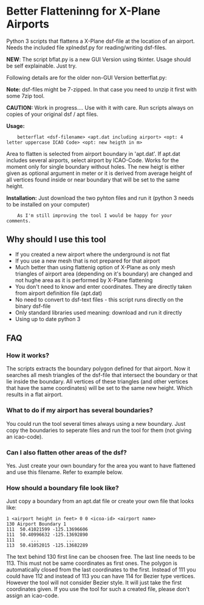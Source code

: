 # Better Flatteninng for X-Plane Airports
Python 3 scripts that flattens a X-Plane dsf-file at the location of an airport.
Needs the included file xplnedsf.py for reading/writing dsf-files.

**NEW**: The script bflat.py is a new GUI Version using tkinter. Usage should be self explainable. Just try.

Following details are for the older non-GUI Version betterflat.py:

**Note:** dsf-files might be 7-zipped. In that case you need to unzip it first with some 7zip tool.

**CAUTION:** Work in progress.... Use with it with care.
         Run scripts always on copies of your original dsf / apt files.
         
**Usage:** 
```
    betterflat <dsf-filename> <apt.dat including airport> <opt: 4 letter uppercase ICAO Code> <opt: new heigth in m>
```

Area to flatten is selected from airport boundary in 'apt.dat'. If apt.dat includes several airports, select airport by ICAO-Code.
Works for the moment only for single boundary without holes.
The new heigt is either given as optional argument in meter or it is derived from average height of all vertices found inside or near boundary that will be set to the same height.

**Installation:** Just download the two pyhton files and run it (python 3 needs to be installed on your computer)

        As I'm still improving the tool I would be happy for your comments.


## Why should I use this tool
* If you created a new airport where the underground is not flat
* If you use a new mesh that is not prepared for that airport
* Much better than using flattenig option of X-Plane as only mesh triangles of airport area (depending on it's boundary) are changed and not hughe area as it is performed by X-Plane flattening
* You don't need to know and enter coordinates. They are directly taken from airport definition file (apt.dat)
* No need to convert to dsf-text files - this script runs directly on the binary dsf-file
* Only standard libraries used meaning: download and run it directly
* Using up to date python 3


## FAQ

### How it works?
The scripts extracts the boundary polygon defined for that airport. Now it searches all mesh triangles of the dsf-file that intersect the boundary or that lie inside the boundary. All vertices of these triangles (and other vertices that have the same coordinates) will be set to the same new height. Which results in a flat airport.

### What to do if my airport has several boundaries?
You could run the tool several times always using a new boundary. Just copy the boundaries to seperate files and run the tool for them (not giving an icao-code).

### Can I also flatten other areas of the dsf?
Yes. Just create your own boundary for the area you want to have flattened and use this filename. Refer to example below.

### How should a boundary file look like?
Just copy a boundary from an apt.dat file or create your own file that looks like:
```
1 <airport height in feet> 0 0 <icoa-id> <airport name>
130 Airport Boundary 1
111  50.41021599 -125.13696606
111  50.40996632 -125.13692890
111      ...          ...
113  50.41052015 -125.13682289
```
The text behind 130 first line can be choosen free.
The last line needs to be 113. This must not be same coordinates as first ones. The polygon is automatically closed from the last coordinates to the first.
Instead of 111 you could have 112 and instead of 113 you can have 114 for Bezier type vertices. However the tool will not consider Bezier style. It will just take the first coordinates given.
If you use the tool for such a created file, please don't assign an icao-code.



